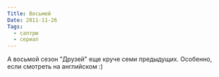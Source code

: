 ```yaml
---
Title: Восьмой
Date: 2011-11-26
Tags:
  - саптрю
  - сериал
---
```


А восьмой сезон "Друзей" еще круче семи предыдущих. Особенно, если смотреть на английском :)
